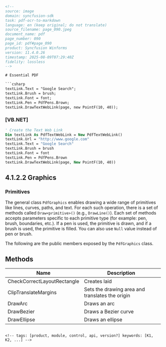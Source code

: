 ```html
<!-- 
source: image
domain: syncfusion-sdk
task: pdf-ocr-to-markdown
language: en (keep original; do not translate)
source_filename: page_090.jpeg
document_name: pdf
page_number: 090
page_id: pdf#page_090
product: Syncfusion Winforms
version: 11.4.0.26
timestamp: 2025-08-09T07:29:40Z
fidelity: lossless
-->

# Essential PDF

```csharp
textLink.Text = "Google Search";
textLink.Brush = brush;
textLink.Font = font;
textLink.Pen = PdfPens.Brown;
textLink.DrawTextWebLink(page, new PointF(10, 40));
```

### [VB.NET]

```vb
' Create the Text Web Link
Dim textLink As PdfTextWebLink = New PdfTextWebLink()
textLink.Url = "http://www.google.com"
textLink.Text = "Google Search"
textLink.Brush = brush
textLink.Font = font
textLink.Pen = PdfPens.Brown
textLink.DrawTextWebLink(page, New PointF(10, 40))
```

## 4.1.2.2 Graphics

### Primitives

The general class `PdfGraphics` enables drawing a wide range of primitives like lines, curves, paths, and text. For each such operation, there is a set of methods called `Draw<primitive>()` (e.g., `DrawLine()`). Each set of methods accepts parameters specific to each primitive type (for example: pen, brush, boundaries, etc.). If a pen is used, the primitive is drawn, and if a brush is used, the primitive is filled. You can also use `Null` value instead of pen or brush.

The following are the public members exposed by the `PdfGraphics` class.

## Methods

| Name                     | Description               |
|--------------------------|---------------------------|
| CheckCorrectLayoutRectangle | Creates laid            |
| ClipTranslateMargins      | Sets the drawing area and translates the origin |
| DrawArc                  | Draws an arc             |
| DrawBezier               | Draws a Bezier curve     |
| DrawEllipse              | Draws an ellipse         |
```

<!-- tags: [product, module, control, api, version?] keywords: [K1, K2, ...] -->
```